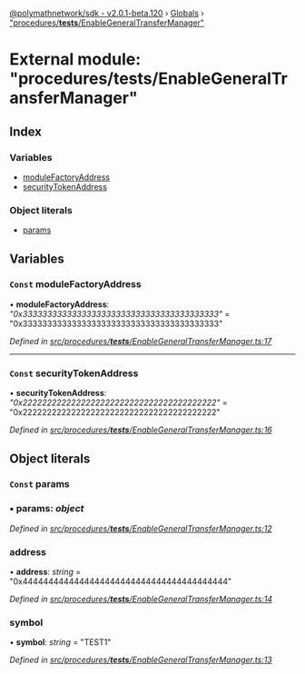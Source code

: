 [@polymathnetwork/sdk - v2.0.1-beta.120](../README.md) › [Globals](../globals.md) › ["procedures/**tests**/EnableGeneralTransferManager"](_procedures___tests___enablegeneraltransfermanager_.md)

# External module: "procedures/**tests**/EnableGeneralTransferManager"

## Index

### Variables

- [moduleFactoryAddress](_procedures___tests___enablegeneraltransfermanager_.md#const-modulefactoryaddress)
- [securityTokenAddress](_procedures___tests___enablegeneraltransfermanager_.md#const-securitytokenaddress)

### Object literals

- [params](_procedures___tests___enablegeneraltransfermanager_.md#const-params)

## Variables

### `Const` moduleFactoryAddress

• **moduleFactoryAddress**: _"0x3333333333333333333333333333333333333333"_ = "0x3333333333333333333333333333333333333333"

_Defined in [src/procedures/**tests**/EnableGeneralTransferManager.ts:17](https://github.com/PolymathNetwork/polymath-sdk/blob/1da5bc5/src/procedures/__tests__/EnableGeneralTransferManager.ts#L17)_

---

### `Const` securityTokenAddress

• **securityTokenAddress**: _"0x2222222222222222222222222222222222222222"_ = "0x2222222222222222222222222222222222222222"

_Defined in [src/procedures/**tests**/EnableGeneralTransferManager.ts:16](https://github.com/PolymathNetwork/polymath-sdk/blob/1da5bc5/src/procedures/__tests__/EnableGeneralTransferManager.ts#L16)_

## Object literals

### `Const` params

### ▪ **params**: _object_

_Defined in [src/procedures/**tests**/EnableGeneralTransferManager.ts:12](https://github.com/PolymathNetwork/polymath-sdk/blob/1da5bc5/src/procedures/__tests__/EnableGeneralTransferManager.ts#L12)_

### address

• **address**: _string_ = "0x4444444444444444444444444444444444444444"

_Defined in [src/procedures/**tests**/EnableGeneralTransferManager.ts:14](https://github.com/PolymathNetwork/polymath-sdk/blob/1da5bc5/src/procedures/__tests__/EnableGeneralTransferManager.ts#L14)_

### symbol

• **symbol**: _string_ = "TEST1"

_Defined in [src/procedures/**tests**/EnableGeneralTransferManager.ts:13](https://github.com/PolymathNetwork/polymath-sdk/blob/1da5bc5/src/procedures/__tests__/EnableGeneralTransferManager.ts#L13)_
